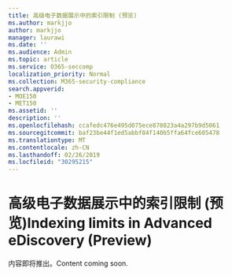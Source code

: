 ```yaml
---
title: 高级电子数据展示中的索引限制 (预览)
ms.author: markjjo
author: markjjo
manager: laurawi
ms.date: ''
ms.audience: Admin
ms.topic: article
ms.service: O365-seccomp
localization_priority: Normal
ms.collection: M365-security-compliance
search.appverid:
- MOE150
- MET150
ms.assetid: ''
description: ''
ms.openlocfilehash: ccafedc476e495d075ece878023a4a297b9d5061
ms.sourcegitcommit: baf23be44f1ed5abbf84f140b5ffa64fce605478
ms.translationtype: MT
ms.contentlocale: zh-CN
ms.lasthandoff: 02/26/2019
ms.locfileid: "30295215"
---
```

# <a name="indexing-limits-in-advanced-ediscovery-preview"></a><span data-ttu-id="b5654-102">高级电子数据展示中的索引限制 (预览)</span><span class="sxs-lookup"><span data-stu-id="b5654-102">Indexing limits in Advanced eDiscovery (Preview)</span></span>

<span data-ttu-id="b5654-103">内容即将推出。</span><span class="sxs-lookup"><span data-stu-id="b5654-103">Content coming soon.</span></span>

